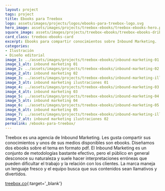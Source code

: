 ```yaml
---
layout: project
tags: project
title: Ebooks para Treebox
logo: assets/images/projects/logos/ebooks-para-treebox-logo.svg
hero_image: assets/images/projects/treebox-ebooks/treebox-ebooks-hero.png
square_image: assets/images/projects/treebox-ebooks/treebox-ebooks-dribbble.png
card_class: treebox-ebooks-card
excerpt: Ebooks para compartir conocimientos sobre Inbound Marketing.
categories:
- Ilustración
- Diseño editorial
image_1: ../assets/images/projects/treebox-ebooks/inbound-marketing-01.jpg
image_1_alt: inbound marketing 01
image_2: ../assets/images/projects/treebox-ebooks/inbound-marketing-02.jpg
image_2_alt: inbound marketing 02
image_3: ../assets/images/projects/treebox-ebooks/inbound-marketing-illustrations-01.jpg
image_3_alt: inbound marketing ilustraciones 01
image_4: ../assets/images/projects/treebox-ebooks/inbound-marketing-03.jpg
image_4_alt: inbound marketing 03
image_5: ../assets/images/projects/treebox-ebooks/inbound-marketing-04.jpg
image_5_alt: inbound marketing 04
image_6: ../assets/images/projects/treebox-ebooks/inbound-marketing-05.jpg
image_6_alt: inbound marketing 05
image_7: ../assets/images/projects/treebox-ebooks/inbound-marketing-illustrations-02.jpg
image_7_alt: inbound marketing ilustraciones 02
permalink: /ebooks-para-treebox/
---
```

Treebox es una agencia de Inbound Marketing. Les gusta compartir sus conocimientos y unos de sus medios disponibles son ebooks. Diseñamos dos ebooks sobre el tema en formato pdf. El Inbound Marketing es un conjunto de metodologías bastante efectivo, pero el público en general desconoce su naturaleza y suele hacer interpretaciones erróneas que pueden dificultar el trabajo y la relación con los clientes. La marca maneja un lenguaje fresco y el equipo busca que sus contenidos sean llamativos y divertidos.

[treebox.co](https://treebox.co/){:target='_blank'}
